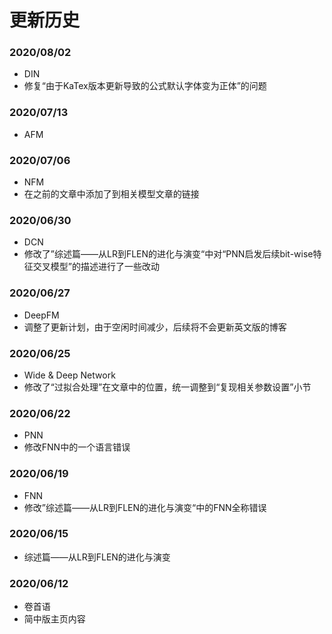 # 更新历史

### 2020/08/02
- DIN
- 修复“由于KaTex版本更新导致的公式默认字体变为正体”的问题

### 2020/07/13
- AFM

### 2020/07/06
- NFM
- 在之前的文章中添加了到相关模型文章的链接

### 2020/06/30
- DCN
- 修改了”综述篇——从LR到FLEN的进化与演变“中对“PNN启发后续bit-wise特征交叉模型”的描述进行了一些改动

### 2020/06/27
- DeepFM
- 调整了更新计划，由于空闲时间减少，后续将不会更新英文版的博客

### 2020/06/25
- Wide & Deep Network
- 修改了“过拟合处理”在文章中的位置，统一调整到“复现相关参数设置”小节

### 2020/06/22
- PNN
- 修改FNN中的一个语言错误

### 2020/06/19
- FNN
- 修改”综述篇——从LR到FLEN的进化与演变“中的FNN全称错误

### 2020/06/15
- 综述篇——从LR到FLEN的进化与演变

### 2020/06/12 
- 卷首语
- 简中版主页内容